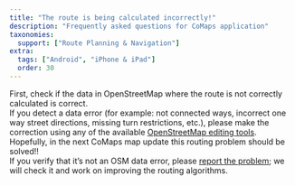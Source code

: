 ```yaml
---
title: "The route is being calculated incorrectly!"
description: "Frequently asked questions for CoMaps application"
taxonomies:
  support: ["Route Planning & Navigation"]
extra:
  tags: ["Android", "iPhone & iPad"]
  order: 30
---
```


First, check if the data in OpenStreetMap where the route is not correctly calculated is correct.  
If you detect a data error (for example: not connected ways, incorrect one way street directions, missing turn restrictions, etc.), please make the correction using any of the available [OpenStreetMap editing tools](https://wiki.openstreetmap.org/wiki/Editors). Hopefully, in the next CoMaps map update this routing problem should be solved!!  
If you verify that it’s not an OSM data error, please [report the problem](@/support/how-do-i-report-a-crash-or-bug/index.md); we will check it and work on improving the routing algorithms.

